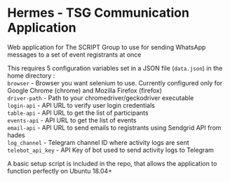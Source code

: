 # Hermes - TSG Communication Application

Web application for The SCRIPT Group to use for sending WhatsApp messages to a set of event registrants at once

This requires 5 configuration variables set in a JSON file (`data.json`) in the home directory :<br/>
`browser` - Browser you want selenium to use. Currently configured only for Google Chrome (chrome) and Mozilla Firefox (firefox)<br/>
`driver-path` - Path to your chromedriver/geckodriver executable<br/>
`login-api` - API URL to verify user login credentials<br/>
`table-api` - API URL to get the list of participants<br/>
`events-api` - API URL to get the list of events<br/>
`email-api` - API URL to send emails to registrants using Sendgrid API from hades<br/>
`log_channel` - Telegram channel ID where activity logs are sent<br/>
`telebot_api_key` - API Key of bot used to send activity logs to Telegram<br/>

A basic setup script is included in the repo, that allows the application to function perfectly on Ubuntu 18.04+
